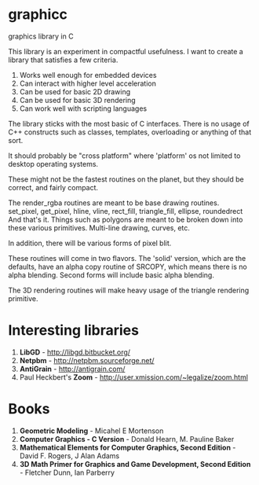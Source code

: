 graphicc
========

graphics library in C

This library is an experiment in compactful usefulness.  I want
to create a library that satisfies a few criteria.

1. Works well enough for embedded devices
2. Can interact with higher level acceleration
3. Can be used for basic 2D drawing
4. Can be used for basic 3D rendering
5. Can work well with scripting languages

The library sticks with the most basic of C interfaces.  There
is no usage of C++ constructs such as classes, templates, overloading
or anything of that sort.

It should probably be "cross platform" where 'platform' os not
limited to desktop operating systems.

These might not be the fastest routines on the planet, but they
should be correct, and fairly compact.

The render_rgba routines are meant to be base drawing routines.  
set_pixel, get_pixel, hline, vline, rect_fill, triangle_fill, ellipse, roundedrect
And that's it.  Things such as polygons are meant to be broken down into these various
primitives.  Multi-line drawing, curves, etc.

In addition, there will be various forms of pixel blit.

These routines will come in two flavors.  The 'solid' version, which are the defaults, 
have an alpha copy routine of SRCOPY, which means there is no alpha blending.  Second
forms will include basic alpha blending.

The 3D rendering routines will make heavy usage of the triangle rendering primitive.

Interesting libraries
=====================
1. **LibGD** - http://libgd.bitbucket.org/
2. **Netpbm** - http://netpbm.sourceforge.net/
3. **AntiGrain** - http://antigrain.com/
4. Paul Heckbert's **Zoom** - http://user.xmission.com/~legalize/zoom.html

Books
==================
1. **Geometric Modeling** - Micahel E Mortenson
2. **Computer Graphics - C Version** - Donald Hearn, M. Pauline Baker
3. **Mathematical Elements for Computer Graphics, Second Edition** - David F. Rogers, J Alan Adams
4. **3D Math Primer for Graphics and Game Development, Second Edition** - Fletcher Dunn, Ian Parberry

